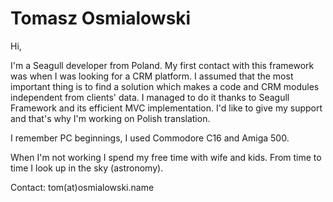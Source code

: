 <!-- Name: User/TomaszOsmialowski -->
<!-- Version: 4 -->
<!-- Last-Modified: 2010/10/20 17:41:23 -->
<!-- Author: thomas -->
# Tomasz Osmialowski

Hi, 

I'm a Seagull developer from Poland. My first contact with this framework was when I was looking for a CRM platform. I assumed that the most important thing is to find a solution which makes a code and CRM modules independent from clients' data. I managed to do it thanks to Seagull Framework and its efficient MVC implementation. I'd like to give my support and that's why I'm working on Polish translation. 

I remember PC beginnings, I used Commodore C16 and Amiga 500. 

When I'm not working I spend my free time with wife and kids. From time to time I look up in the sky (astronomy).

Contact: tom(at)osmialowski.name